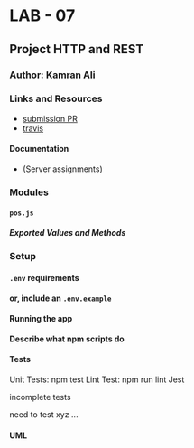 # LAB - 07

## Project HTTP and REST

### Author: Kamran Ali


### Links and Resources
* [submission PR](https://github.com/401-advanced-javascript-KamranAli/lab-06-mongoose/pull/1)
* [travis](https://travis-ci.com/401-advanced-javascript-KamranAli/lab-06-mongoose/builds/128954975)

#### Documentation
* (Server assignments)

### Modules
#### `pos.js`
##### Exported Values and Methods

### Setup
#### `.env` requirements

**or, include an `.env.example`**

#### Running the app

**Describe what npm scripts do**
  
#### Tests
Unit Tests: npm test
Lint Test: npm run lint
Jest

incomplete tests

need to test xyz ...

#### UML

